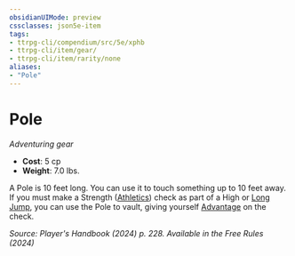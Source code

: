```yaml
---
obsidianUIMode: preview
cssclasses: json5e-item
tags:
- ttrpg-cli/compendium/src/5e/xphb
- ttrpg-cli/item/gear/
- ttrpg-cli/item/rarity/none
aliases: 
- "Pole"
---
```

# Pole
*Adventuring gear*  


- **Cost**: 5 cp
- **Weight**: 7.0 lbs.

A Pole is 10 feet long. You can use it to touch something up to 10 feet away. If you must make a Strength ([Athletics](Mechanics/rules/skills.md#Athletics)) check as part of a High or [Long Jump](Mechanics/rules/variant-rules/long-jump-xphb.md), you can use the Pole to vault, giving yourself [Advantage](Mechanics/rules/variant-rules/advantage-xphb.md) on the check.

*Source: Player's Handbook (2024) p. 228. Available in the Free Rules (2024)*